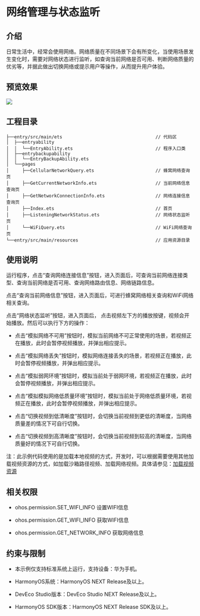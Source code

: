 # **网络管理与状态监听**
## 介绍
日常生活中，经常会使用网络。网络质量在不同场景下会有所变化，当使用场景发生变化时，需要对网络状态进行监听，如查询当前网络是否可用、判断网络质量的优劣等，并据此做出切换网络或提示用户等操作，从而提升用户体验。
## 预览效果
![](screenshots/image.gif)
## 工程目录
``` 
├──entry/src/main/ets                                   // 代码区
│  ├──entryability
│  │  └──EntryAbility.ets                               // 程序入口类
│  ├──entrybackupability
│  │  └──EntryBackupAbility.ets
│  └──pages
│     ├──CellularNetworkQuery.ets                       // 蜂窝网络查询页
│     ├──GetCurrentNetworkInfo.ets                      // 当前网络信息查询页
│     ├──GetNetworkConnectionInfo.ets                   // 网络连接信息查询页
│     ├──Index.ets                                      // 首页
│     ├──ListeningNetworkStatus.ets                     // 网络状态监听页
│     └──WiFiQuery.ets                                  // WiFi网络查询页
└──entry/src/main/resources                             // 应用资源目录
``` 
## 使用说明
运行程序，点击“查询网络连接信息”按钮，进入页面后，可查询当前网络连接类型、查询当前网络是否可用、查询网络路由信息、网络链路信息。

点击“查询当前网络信息”按钮，进入页面后，可进行蜂窝网络相关查询和WiFi网络相关查询。

点击“网络状态监听”按钮，进入页面后， 点击视频左下方的播放按键，视频会开始播放。然后可以执行下方的操作：

* 点击“模拟网络不可用”按钮时，模拟当前网络不可正常使用的场景，若视频正在播放，此时会暂停视频播放，并弹出相应提示。

* 点击“模拟网络丢失”按钮时，模拟网络连接丢失的场景，若视频正在播放，此时会暂停视频播放，并弹出相应提示。

* 点击“模拟弱网环境”按钮时，模拟当前处于弱网环境，若视频正在播放，此时会暂停视频播放，并弹出相应提示。

* 点击“模拟模拟网络低质量环境”按钮时，模拟当前处于网络低质量环境，若视频正在播放，此时会暂停视频播放，并弹出相应提示。

* 点击“切换视频到低清晰度”按钮时，会切换当前视频到更低的清晰度，当网络质量差的情况下可自行切换。

* 点击“切换视频到高清晰度”按钮时，会切换当前视频到较高的清晰度，当网络质量好的情况下可自行切换。

注：此示例代码使用的是加载本地视频的方式，开发时，可以根据需要使用其他加载视频资源的方式，如加载沙箱路径视频、加载网络视频。具体请参见：[加载视频资源](https://developer.huawei.com/consumer/cn/doc/harmonyos-guides/arkts-common-components-video-player#加载视频资源)
## 相关权限

* ohos.permission.SET_WIFI_INFO    设置WIFI信息


* ohos.permission.GET_WIFI_INFO    获取WIFI信息


* ohos.permission.GET_NETWORK_INFO   获取网络信息
## 约束与限制
* 本示例仅支持标准系统上运行，支持设备：华为手机。

* HarmonyOS系统：HarmonyOS NEXT Release及以上。

* DevEco Studio版本：DevEco Studio NEXT Release及以上。

* HarmonyOS SDK版本：HarmonyOS NEXT Release SDK及以上。